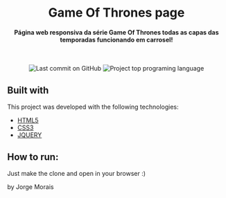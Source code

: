<h1 align="center">
  Game Of Thrones page 
</h1>

<h4 align="center">
  Página web responsiva da série Game Of Thrones todas as capas das temporadas funcionando em carrosel! 
</h4>
<br>

<p align="center">
<img alt="Last commit on GitHub" src="https://img.shields.io/github/last-commit/mopanc/GameOfThronesPage?color=FF5E84">
<img alt="Project top programing language" src="https://img.shields.io/github/languages/top/Mopanc/GameOfThronesPage?color=FF5E84">
</p> 


## Built with

This project was developed with the following technologies:

-  [HTML5](https://www.w3schools.com/html/)
-  [CSS3](https://developer.mozilla.org/pt-BR/docs/Web/CSS)
-  [JQUERY](https://owlcarousel2.github.io/OwlCarousel2/)


## How to run:

Just make the clone and open in your browser :)


by Jorge Morais
